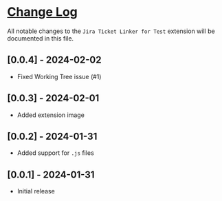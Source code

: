 # [Change Log](http://keepachangelog.com/)

All notable changes to the `Jira Ticket Linker for Test` extension will be documented in this file.

## [0.0.4] - 2024-02-02
- Fixed Working Tree issue (#1)

## [0.0.3] - 2024-02-01
- Added extension image

## [0.0.2] - 2024-01-31
- Added support for `.js` files

## [0.0.1] - 2024-01-31
- Initial release